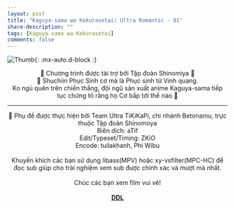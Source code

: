 ```yaml
---
layout: post
title: "Kaguya-sama wa Kokurasetai: Ultra Romantic - 01"
share-description: ""
tags: [Kaguya-sama wa Kokurasetai]
comments: false
---
```


![Thumb](https://tpn-team.github.io/assets/img/kaguya-s3-01.jpg){: .mx-auto.d-block :}
<center>
💓 Chương trình được tài trợ bởi Tập đoàn Shinomiya 💓<br>
💓 Shuchiin Phục Sinh cơ mà là Phục sinh từ Vinh quang.<br>
Ko ngủ quên trên chiến thắng, đội ngũ sản xuất anime Kaguya-sama tiếp tục chứng tỏ rằng họ Cơ bắp tới thế nào 💪<br>

<hr>

💓 Phụ đề được thực hiện bởi Team Ultra TiKiKaPi, chi nhánh Betonamu, trực thuộc Tập đoàn Shinomoya <br>
Biên dịch: aTif <br>
Edit/Typeset/Timing: ZKiO <br>
Encode: tuilakhanh, Phi Wibu <br><br>
Khuyến khích các bạn sử dụng libass(MPV) hoặc xy-vsfilter(MPC-HC) để đọc sub giúp cho trải nghiệm xem sub được chính xác và mượt mà nhất. <br><br>
Chúc các bạn xem film vui vẻ!<br><br>
<b><a href="https://github.com/TPN-Team/TPN-Team-DDL/blob/master/Kaguya%20S3.md">DDL</a></b> <br>
</center>
<!-- excerpt-end -->

